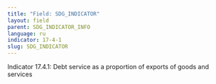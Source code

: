 ```yaml
---
title: "Field: SDG_INDICATOR"
layout: field
parent: SDG_INDICATOR_INFO
language: ru
indicator: 17-4-1
slug: SDG_INDICATOR
---
```

Indicator 17.4.1: Debt service as a proportion of exports of goods and services